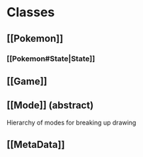 # Classes
 
## [[Pokemon]] 
### [[Pokemon#State|State]]
## [[Game]]

## [[Mode]] (abstract)
Hierarchy of modes for breaking up drawing
## [[MetaData]]

